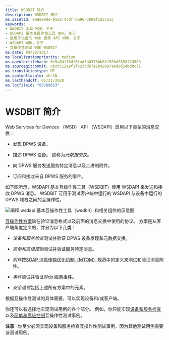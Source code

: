 ```yaml
---
title: WSDBIT 简介
description: WSDBIT 简介
ms.assetid: 8a8ee9de-95b2-43df-ba96-3b09fcd5751c
keywords:
- WSDBIT 工具 WDK，关于
- WSDAPI 基本互操作性工具 WDK，关于
- 适用于设备的 Web 服务 API WDK，关于
- WSDAPI WDK，关于
- 互操作性测试 WDK WSDBIT
ms.date: 04/20/2017
ms.localizationpriority: medium
ms.openlocfilehash: 0e5a04f18df6fad3b0376bb02f583d9858f74989
ms.sourcegitcommit: cbcb712a9f1f62c7d67e1b98097a0d8d24bd0c71
ms.translationtype: MT
ms.contentlocale: zh-CN
ms.lasthandoff: 05/21/2020
ms.locfileid: "83769653"
---
```

# <a name="introduction-to-wsdbit"></a>WSDBIT 简介


Web Services for Devices （WSD） API （WSDAPI）启用以下类型的消息交换：

-   发现 DPWS 设备。

-   描述 DPWS 设备。 这称为*元数据交换*。

-   向 DPWS 服务发送服务特定消息以及二进制附件。

-   订阅和接收来自 DPWS 服务的事件。

如下图所示，WSDAPI 基本互操作性工具（WSDBIT）使用 WSDAPI 来发送和接收 DPWS 消息。 WSDBIT 可用于测试客户端中运行的 WSDAPI 与设备中运行的 DPWS 堆栈之间的互操作性。

![阐释 wsdapi 基本互操作性工具（wsdbit）和相关组件的示意图](images/wsdbit2.png)

[互操作性方案](client-scenarios-for-wsdbit.md)旨在验证消息格式以及前面的消息交换中使用的协议。 方案是从客户端角度定义的，并分为以下几类：

-   *设备和服务检查*测试并验证 DPWS 设备发现和元数据交换。

-   *简单和高级控制*测试并验证服务特定消息。

-   *附件*按[SOAP 消息传输优化机制（MTOM）](https://www.w3.org/TR/2005/REC-soap12-mtom-20050125/)规范中的定义来测试和验证消息附件。

-   *事件*测试并验证[Web 服务事件](https://docs.microsoft.com/previous-versions/ms951233(v=msdn.10))。

-   *安全通信*包括上述所有方案中的元素。

根据互操作性测试的具体需要，可以实现设备和/或客户端。

你还可以有选择地实现测试用例的各个部分。 例如，你只能实现[设备和服务检查](device-and-service-inspection-scenarios.md)以及[简单和高级控制](device-control-scenarios.md)互操作性测试事例。

**注意**   你至少必须实现设备和服务检查互操作性测试事例，因为其他测试用例需要该测试用例。

 

 

 





